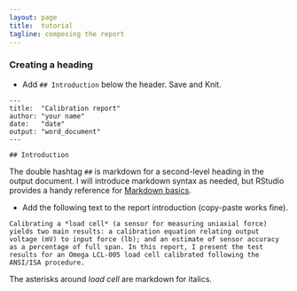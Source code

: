 ```yaml
---
layout: page
title:  tutorial
tagline: composing the report
---
```


### Creating a heading 


- Add `## Introduction` below the header. Save and Knit. 

```
---
title:  "Calibration report"
author: "your name"
date:   "date"
output: "word_document"
---

## Introduction

```

The double hashtag `##` is markdown for a second-level heading in the output document. I will introduce markdown syntax as needed, but RStudio provides a handy reference for [Markdown basics](http://rmarkdown.rstudio.com/authoring_basics.html).  


- Add the following text to the report introduction (copy-paste works fine). 

<pre><code>Calibrating a *load cell* (a sensor for measuring uniaxial force) yields two main results: a calibration equation relating output voltage (mV) to input force (lb); and an estimate of sensor accuracy as a percentage of full span. In this report, I present the test results for an Omega LCL-005 load cell calibrated following the ANSI/ISA procedure.
</code></pre>

The asterisks around *load cell* are markdown for italics. 



